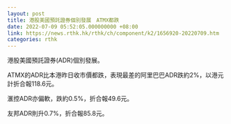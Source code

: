 ```yaml
---
layout: post
title: 港股美國預託證券個別發展　ATMX都跌
date: 2022-07-09 05:52:05.000000000 +08:00
link: https://news.rthk.hk/rthk/ch/component/k2/1656920-20220709.htm
categories: rthk
---
```


港股美國預託證券(ADR)個別發展。

ATMX的ADR比本港昨日收市價都跌，表現最差的阿里巴巴ADR跌約2%，以港元計折合報118.6元。

滙控ADR亦偏軟，跌約0.5%，折合報49.6元。

友邦ADR則升0.7%，折合報85.8元。
